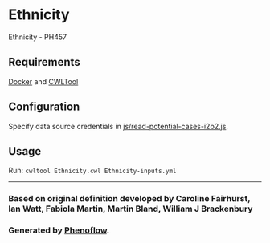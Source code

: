 # Ethnicity

Ethnicity - PH457

## Requirements

[Docker](https://docs.docker.com/install/) and [CWLTool](https://github.com/common-workflow-language/cwltool#install)

## Configuration

Specify data source credentials in [js/read-potential-cases-i2b2.js](js/read-potential-cases-i2b2.js).

## Usage

Run: `cwltool Ethnicity.cwl Ethnicity-inputs.yml`

***

### Based on original definition developed by Caroline Fairhurst, Ian Watt, Fabiola Martin, Martin Bland, William J Brackenbury
### Generated by [Phenoflow](https://kclhi.org/phenoflow).
